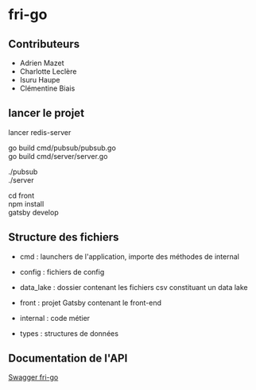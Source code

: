 # fri-go

## Contributeurs

- Adrien Mazet
- Charlotte Leclère
- Isuru Haupe
- Clémentine Biais

## lancer le projet

lancer redis-server

go build cmd/pubsub/pubsub.go  
go build cmd/server/server.go

./pubsub  
./server

cd front  
npm install  
gatsby develop

## Structure des fichiers

- cmd : launchers de l'application, importe des méthodes de internal

- config : fichiers de config

- data_lake : dossier contenant les fichiers csv constituant un data lake

- front : projet Gatsby contenant le front-end

- internal : code métier

- types : structures de données

## Documentation de l'API

[Swagger fri-go](https://app.swaggerhub.com/apis-docs/f393/weather-reports_api/1.0.0?fbclid=IwAR12l7smon1b4lH5xQ1gKTxNN0P-Pr_qe3pP8dx83P5kgp21OFviog7Dw_c)
